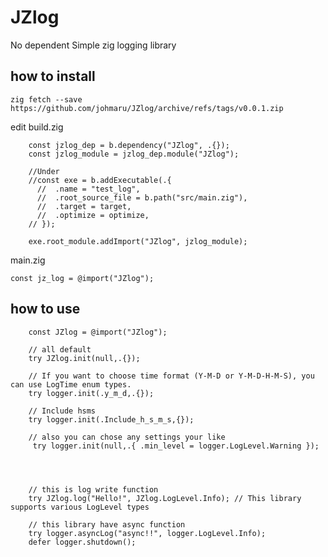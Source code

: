 # JZlog

No dependent Simple zig logging library

## how to install

```zig fetch --save https://github.com/johmaru/JZlog/archive/refs/tags/v0.0.1.zip```

edit build.zig

```zig
    const jzlog_dep = b.dependency("JZlog", .{});
    const jzlog_module = jzlog_dep.module("JZlog");

    //Under
    //const exe = b.addExecutable(.{
      //  .name = "test_log",
      //  .root_source_file = b.path("src/main.zig"),
      //  .target = target,
      //  .optimize = optimize,
    // });

    exe.root_module.addImport("JZlog", jzlog_module);
```

main.zig

```zig
const jz_log = @import("JZlog");
```

## how to use

```zig
    const JZlog = @import("JZlog");

    // all default
    try JZlog.init(null,.{}); 

    // If you want to choose time format (Y-M-D or Y-M-D-H-M-S), you can use LogTime enum types.
    try logger.init(.y_m_d,.{}); 

    // Include hsms
    try logger.init(.Include_h_s_m_s,{}); 
    
    // also you can chose any settings your like
     try logger.init(null,.{ .min_level = logger.LogLevel.Warning }); 




    // this is log write function
    try JZlog.log("Hello!", JZlog.LogLevel.Info); // This library supports various LogLevel types

    // this library have async function
    try logger.asyncLog("async!!", logger.LogLevel.Info);
    defer logger.shutdown();
```

